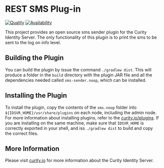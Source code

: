 # REST SMS Plug-in

[![Quality](https://img.shields.io/badge/quality-demo-red)](https://curity.io/resources/code-examples/status/)
[![Availability](https://img.shields.io/badge/availability-source-blue)](https://curity.io/resources/code-examples/status/)

This project provides an open source sms sender plugin for the Curity Identity Server. The only functionality of this plugin is to print the sms to be sent to the log on info level.

## Building the Plugin

You can build the plugin by issue the command `./gradlew dist`. This will produce a folder in the `build` directory with the plugin JAR file and all the dependencies needed called `sms-sender.noop`, which can be installed.

## Installing the Plugin

To install the plugin, copy the contents of the `sms.noop` folder into `${IDSVR_HOME}/usr/share/plugins` on each node, including the admin node. For more information about installing plugins, refer to the [curity.io/plugins](https://support.curity.io/docs/latest/developer-guide/plugins/index.html#plugin-installation). 
If you are installing on the same machine, make sure that `IDSVR_HOME` is correctly exported in your shell, and iss `./gradlew dist` to build and copy the correct files.

## More Information

Please visit [curity.io](https://curity.io/) for more information about the Curity Identity Server.


